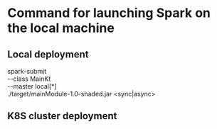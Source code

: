 # Command for launching Spark on the local machine

## Local deployment
spark-submit \
--class MainKt \
--master local[*] \
./target/mainModule-1.0-shaded.jar <sync|async>

## K8S cluster deployment
